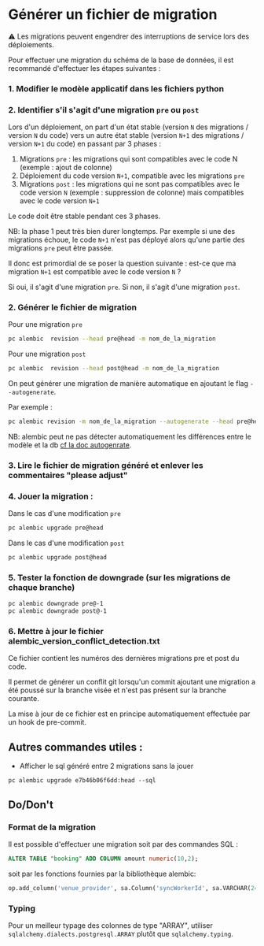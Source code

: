 # Générer un fichier de migration

⚠️ Les migrations peuvent engendrer des interruptions de service lors des déploiements.

Pour effectuer une migration du schéma de la base de données, il est recommandé d'effectuer les étapes suivantes :

### 1. Modifier le modèle applicatif dans les fichiers python

### 2. Identifier s'il s'agit d'une migration `pre` ou `post`

Lors d'un déploiement, on part d'un état stable (version `N` des migrations / version `N` du code) vers un autre état stable (version `N+1` des migrations / version `N+1` du code) en passant par 3 phases :

1. Migrations `pre` : les migrations qui sont compatibles avec le code N (exemple : ajout de colonne)
2. Déploiement du code version `N+1`, compatible avec les migrations `pre`
3. Migrations `post` : les migrations qui ne sont pas compatibles avec le code version `N` (exemple : suppression de colonne) mais compatibles avec le code version `N+1`

Le code doit être stable pendant ces 3 phases.

NB: la phase 1 peut très bien durer longtemps. Par exemple si une des migrations échoue, le code `N+1` n'est pas déployé alors qu'une partie des migrations `pre` peut être passée.

Il donc est primordial de se poser la question suivante : est-ce que ma migration `N+1` est compatible avec le code version `N` ?

Si oui, il s'agit d'une migration `pre`. Si non, il s'agit d'une migration `post`.

### 2. Générer le fichier de migration

Pour une migration `pre`

```bash
pc alembic  revision --head pre@head -m nom_de_la_migration
```

Pour une migration `post`

```bash
pc alembic  revision --head post@head -m nom_de_la_migration
```

On peut générer une migration de manière automatique en ajoutant le flag `--autogenerate`.

Par exemple :

```bash
pc alembic revision -m nom_de_la_migration --autogenerate --head pre@head
```

NB: alembic peut ne pas détecter automatiquement les différences entre le modèle et la db [cf la doc autogenrate](https://alembic.sqlalchemy.org/en/latest/autogenerate.html#what-does-autogenerate-detect-and-what-does-it-not-detect).

### 3. Lire le fichier de migration généré et enlever les commentaires "please adjust"

### 4. Jouer la migration :

Dans le cas d'une modification `pre`

```bash
pc alembic upgrade pre@head
```

Dans le cas d'une modification `post`

```bash
pc alembic upgrade post@head
```

### 5. Tester la fonction de downgrade (sur les migrations de chaque branche)

```bash
pc alembic downgrade pre@-1
pc alembic downgrade post@-1

```

### 6. Mettre à jour le fichier alembic_version_conflict_detection.txt

Ce fichier contient les numéros des dernières migrations pre et post du code.

Il permet de générer un conflit git lorsqu'un commit ajoutant une migration a été poussé sur la branche visée et n'est pas présent sur la branche courante.

La mise à jour de ce fichier est en principe automatiquement effectuée par un hook de pre-commit.

## Autres commandes utiles :

- Afficher le sql généré entre 2 migrations sans la jouer

```
pc alembic upgrade e7b46b06f6dd:head --sql
```

## Do/Don't

### Format de la migration

Il est possible d'effectuer une migration soit par des commandes SQL :

```SQL
ALTER TABLE "booking" ADD COLUMN amount numeric(10,2);
```

soit par les fonctions fournies par la bibliothèque alembic:

```python
op.add_column('venue_provider', sa.Column('syncWorkerId', sa.VARCHAR(24), nullable=True))
```

### Typing

Pour un meilleur typage des colonnes de type "ARRAY", utiliser `sqlalchemy.dialects.postgresql.ARRAY` plutôt que `sqlalchemy.typing`.
